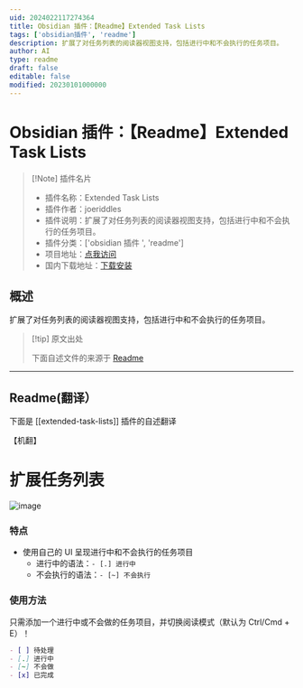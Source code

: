 ```yaml
---
uid: 2024022117274364
title: Obsidian 插件：【Readme】Extended Task Lists
tags: ['obsidian插件', 'readme']
description: 扩展了对任务列表的阅读器视图支持，包括进行中和不会执行的任务项目。
author: AI
type: readme
draft: false
editable: false
modified: 20230101000000
---
```


# Obsidian 插件：【Readme】Extended Task Lists

> [!Note] 插件名片
> - 插件名称：Extended Task Lists
> - 插件作者：joeriddles
> - 插件说明：扩展了对任务列表的阅读器视图支持，包括进行中和不会执行的任务项目。
> - 插件分类：['obsidian 插件 ', 'readme']
> - 项目地址：[点我访问](https://github.com/joeriddles/extended-task-lists)
> - 国内下载地址：[下载安装](https://pkmer.cn/products/plugin/pluginMarket/?extended-task-lists)

## 概述

扩展了对任务列表的阅读器视图支持，包括进行中和不会执行的任务项目。

> [!tip] 原文出处
>
>下面自述文件的来源于 [Readme](https://ghproxy.net/https://raw.githubusercontent.com/joeriddles/extended-task-lists/main/README.md)

---

## Readme(翻译）

下面是 [[extended-task-lists]] 插件的自述翻译

【机翻】

# 扩展任务列表

![image](https://cdn.pkmer.cn/covers/extended-task-lists_2_0.png!pkmer)

### 特点

- 使用自己的 UI 呈现进行中和不会执行的任务项目
  - 进行中的语法：`- [.] 进行中`
  - 不会执行的语法：`- [~] 不会执行`

### 使用方法

只需添加一个进行中或不会做的任务项目，并切换阅读模式（默认为 Ctrl/Cmd + E）！

```markdown
- [ ] 待处理
- [.] 进行中
- [~] 不会做
- [x] 已完成
```
